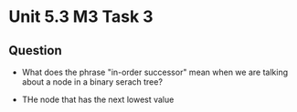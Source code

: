 # Unit 5.3 M3 Task 3

## Question
- What does the phrase "in-order successor" mean when we are talking about a node in a binary serach tree? 

- THe node that has the next lowest value